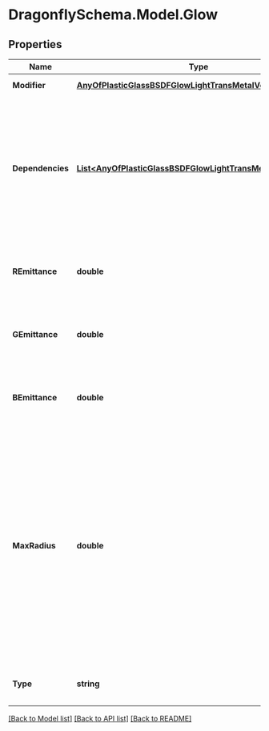 
# DragonflySchema.Model.Glow

## Properties

Name | Type | Description | Notes
------------ | ------------- | ------------- | -------------
**Modifier** | [**AnyOfPlasticGlassBSDFGlowLightTransMetalVoidMirror**](AnyOfPlasticGlassBSDFGlowLightTransMetalVoidMirror.md) | Material modifier. | [optional] 
**Dependencies** | [**List&lt;AnyOfPlasticGlassBSDFGlowLightTransMetalVoidMirror&gt;**](AnyOfPlasticGlassBSDFGlowLightTransMetalVoidMirror.md) | List of modifiers that this modifier depends on. This argument is only useful for defining advanced modifiers where the modifier is defined based on other modifiers. | [optional] 
**REmittance** | **double** | A value between 0 and 1 for the red channel of the modifier. | [optional] [default to 0.0D]
**GEmittance** | **double** | A value between 0 and 1 for the green channel of the modifier. | [optional] [default to 0.0D]
**BEmittance** | **double** | A value between 0 and 1 for the blue channel of the modifier. | [optional] [default to 0.0D]
**MaxRadius** | **double** | Maximum radius for shadow testing. Objects with zero radius are permissable and may participate in interreflection calculation (though they are not representative of real light sources). Negative values will never contribute to scene illumination. | [optional] [default to 0D]
**Type** | **string** |  | [optional] [readonly] [default to "Glow"]

[[Back to Model list]](../README.md#documentation-for-models)
[[Back to API list]](../README.md#documentation-for-api-endpoints)
[[Back to README]](../README.md)

